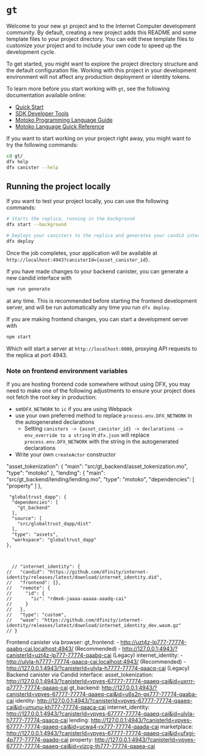 # `gt`

Welcome to your new `gt` project and to the Internet Computer development community. By default, creating a new project adds this README and some template files to your project directory. You can edit these template files to customize your project and to include your own code to speed up the development cycle.

To get started, you might want to explore the project directory structure and the default configuration file. Working with this project in your development environment will not affect any production deployment or identity tokens.

To learn more before you start working with `gt`, see the following documentation available online:

- [Quick Start](https://internetcomputer.org/docs/current/developer-docs/setup/deploy-locally)
- [SDK Developer Tools](https://internetcomputer.org/docs/current/developer-docs/setup/install)
- [Motoko Programming Language Guide](https://internetcomputer.org/docs/current/motoko/main/motoko)
- [Motoko Language Quick Reference](https://internetcomputer.org/docs/current/motoko/main/language-manual)

If you want to start working on your project right away, you might want to try the following commands:

```bash
cd gt/
dfx help
dfx canister --help
```

## Running the project locally

If you want to test your project locally, you can use the following commands:

```bash
# Starts the replica, running in the background
dfx start --background

# Deploys your canisters to the replica and generates your candid interface
dfx deploy
```

Once the job completes, your application will be available at `http://localhost:4943?canisterId={asset_canister_id}`.

If you have made changes to your backend canister, you can generate a new candid interface with

```bash
npm run generate
```

at any time. This is recommended before starting the frontend development server, and will be run automatically any time you run `dfx deploy`.

If you are making frontend changes, you can start a development server with

```bash
npm start
```

Which will start a server at `http://localhost:8080`, proxying API requests to the replica at port 4943.

### Note on frontend environment variables

If you are hosting frontend code somewhere without using DFX, you may need to make one of the following adjustments to ensure your project does not fetch the root key in production:

- set`DFX_NETWORK` to `ic` if you are using Webpack
- use your own preferred method to replace `process.env.DFX_NETWORK` in the autogenerated declarations
  - Setting `canisters -> {asset_canister_id} -> declarations -> env_override to a string` in `dfx.json` will replace `process.env.DFX_NETWORK` with the string in the autogenerated declarations
- Write your own `createActor` constructor


"asset_tokenization": {
      "main": "src/gt_backend/asset_tokenization.mo",
      "type": "motoko"
    },
    "lending": {
      "main": "src/gt_backend/lending/lending.mo",
      "type": "motoko",
      "dependencies": [
        "property"
      ]
    },

     "globaltrust_dapp": {
      "dependencies": [
        "gt_backend"
      ],
      "source": [
        "src/globaltrust_dapp/dist"
      ],
      "type": "assets",
      "workspace": "globaltrust_dapp"
    },



      // "internet_identity": {
    //   "candid": "https://github.com/dfinity/internet-identity/releases/latest/download/internet_identity.did",
    //   "frontend": {},
    //   "remote": {
    //     "id": {
    //       "ic": "rdmx6-jaaaa-aaaaa-aaadq-cai"
    //     }
    //   },
    //   "type": "custom",
    //   "wasm": "https://github.com/dfinity/internet-identity/releases/latest/download/internet_identity_dev.wasm.gz"
    // }

 Frontend canister via browser:
    gt_frontend:
      - http://uzt4z-lp777-77774-qaabq-cai.localhost:4943/ (Recommended)
      - http://127.0.0.1:4943/?canisterId=uzt4z-lp777-77774-qaabq-cai (Legacy)
    internet_identity:
      - http://ulvla-h7777-77774-qaacq-cai.localhost:4943/ (Recommended)
      - http://127.0.0.1:4943/?canisterId=ulvla-h7777-77774-qaacq-cai (Legacy)
  Backend canister via Candid interface:
    asset_tokenization: http://127.0.0.1:4943/?canisterId=vpyes-67777-77774-qaaeq-cai&id=uxrrr-q7777-77774-qaaaq-cai
    gt_backend: http://127.0.0.1:4943/?canisterId=vpyes-67777-77774-qaaeq-cai&id=u6s2n-gx777-77774-qaaba-cai
    identity: http://127.0.0.1:4943/?canisterId=vpyes-67777-77774-qaaeq-cai&id=umunu-kh777-77774-qaaca-cai
    internet_identity: http://127.0.0.1:4943/?canisterId=vpyes-67777-77774-qaaeq-cai&id=ulvla-h7777-77774-qaacq-cai
    lending: http://127.0.0.1:4943/?canisterId=vpyes-67777-77774-qaaeq-cai&id=ucwa4-rx777-77774-qaada-cai
    marketplace: http://127.0.0.1:4943/?canisterId=vpyes-67777-77774-qaaeq-cai&id=ufxgi-4p777-77774-qaadq-cai
    property: http://127.0.0.1:4943/?canisterId=vpyes-67777-77774-qaaeq-cai&id=vizcg-th777-77774-qaaea-cai